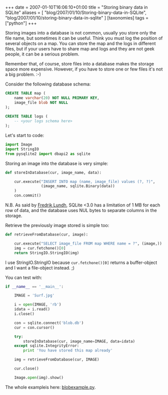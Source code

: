 +++
date = 2007-01-10T16:06:10+01:00
title = "Storing binary data in SQLite"
aliases = [
    "blog/2007/01/10/Storing-binary-data-in-SQLite",
    "blog/2007/01/10/storing-binary-data-in-sqlite"
]
[taxonomies]
tags = ["python"]
+++

Storing images into a database is not common, usually you store only the file
name, but sometimes it can be useful. Think you must log the position of several
objects on a map. You can store the map and the logs in different files, but if
your users have to share map and logs and they are not geek people, it can be a
serious problem.

Remember that, of course, store files into a database makes the storage space
more expensive. However, if you have to store one or few files it's not a big
problem. :-)

Consider the following database schema:

```sql
CREATE TABLE map (
    name varchar(20) NOT NULL PRIMARY KEY,
    image_file blob NOT NULL
);
    
CREATE TABLE logs (
    -- <your logs schema here>
);
```

Let's start to code:

```python
import Image
import StringIO
from pysqlite2 import dbapi2 as sqlite
```

Storing an image into the database is very simple:

```python
def storeInDatabase(cur, image_name, data):

    cur.execute("INSERT INTO map (name, image_file) values (?, ?)",
                (image_name, sqlite.Binary(data))
    )
    con.commit()
```

N.B. As said by [Fredrik Lundh](http://effbot.org/zone/sqlite-blob.htm), SQLite
<3.0 has a limitation of 1 MB for each row of data, and the database uses NUL
bytes to separate columns in the storage.

Retrieve the previously image stored is simple too:

```python
def retrieveFromDatabase(cur, image):

    cur.execute("SELECT image_file FROM map WHERE name = ?", (image,))
    img = cur.fetchone()[0]
    return StringIO.StringIO(img)
```

I use StringIO.StringIO because `cur.fetchone()[0]` returns a buffer-object and
I want a file-object instead. ;)

You can test with:

```python
if __name__ == '__main__':

    IMAGE = 'Surf.jpg'

    i = open(IMAGE, 'rb')
    idata = i.read()
    i.close()

    con = sqlite.connect('blob.db')
    cur = con.cursor()

    try:
        storeInDatabase(cur, image_name=IMAGE, data=idata)
    except sqlite.IntegrityError:
        print 'You have stored this map already'

    img = retrieveFromDatabase(cur, IMAGE)

    cur.close()

    Image.open(img).show()
```

The whole exampleis here: [blobexample.py](/media/blog/blobexample.py).
